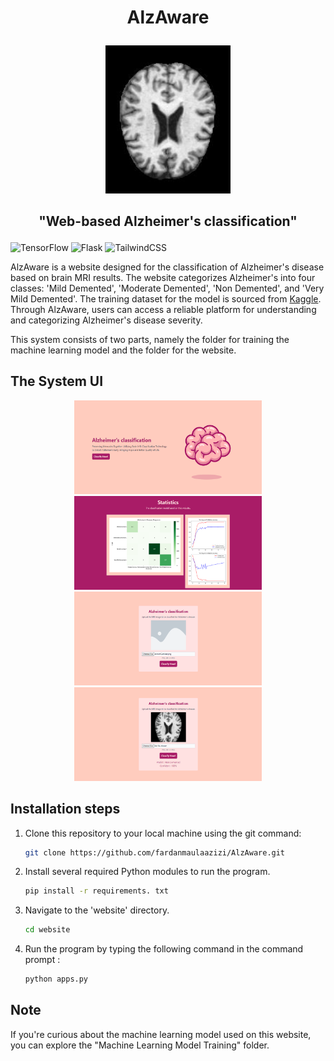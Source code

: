 # <p align="center">AlzAware</p>
<p align="center" >
    <img width="200" src="Website/dokumentasi/contohGambar.png" alt="MRI Alzheimer Logo">
</p>

## <p align="center">"Web-based Alzheimer's classification"</p>
![TensorFlow](https://img.shields.io/badge/TensorFlow-%23FF6F00.svg?style=for-the-badge&logo=TensorFlow&logoColor=white) ![Flask](https://img.shields.io/badge/flask-%23000.svg?style=for-the-badge&logo=flask&logoColor=white) ![TailwindCSS](https://img.shields.io/badge/tailwindcss-%2338B2AC.svg?style=for-the-badge&logo=tailwind-css&logoColor=white)

<p>
AlzAware is a website designed for the classification of Alzheimer's disease based on brain MRI results. The website categorizes Alzheimer's into four classes: 'Mild Demented', 'Moderate Demented', 'Non Demented', and 'Very Mild Demented'. The training dataset for the model is sourced from <a href="https://www.kaggle.com/datasets/tourist55/alzheimers-dataset-4-class-of-images">Kaggle</a>. Through AlzAware, users can access a reliable platform for understanding and categorizing Alzheimer's disease severity.</p>
<div>
<p>This system consists of two parts, namely the folder for training the machine learning model and the folder for the website.</p>

## The System UI
<div align="center">
    <img width="300" height="150" src="Website/dokumentasi/home1.png" alt="AlzAware Home 1">
    <img width="300" height="150" src="Website/dokumentasi/home2.png" alt="AlzAware Home 2">
</div>
<div align="center">
    <img width="300" height="150" src="Website/dokumentasi/classify1.png" alt="AlzAware Classify 1">
    <img width="300" height="150" src="Website/dokumentasi/classify2.png" alt="AlzAware Classify 2">
</div>

## Installation steps
1.  Clone this repository to your local machine using the git command:
    
    ```bash
    git clone https://github.com/fardanmaulaazizi/AlzAware.git
    ```

2.  Install several required Python modules to run the program.

    ```bash
    pip install -r requirements. txt
    ```
    
3.  Navigate to the 'website' directory.

    ```bash
    cd website
    ```

4.  Run the program by typing the following command in the command prompt :

    ```bash
    python apps.py
    ```

## Note
If you're curious about the machine learning model used on this website, you can explore the "Machine Learning Model Training" folder.

